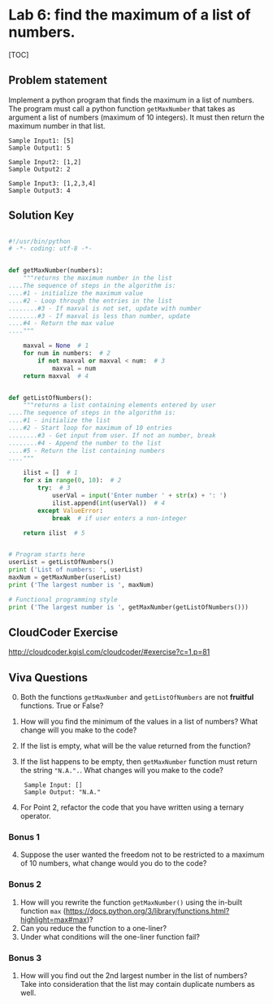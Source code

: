
# Lab 6: find the maximum of a list of numbers. 

[TOC]

## Problem statement 

Implement a python program that finds the maximum in a list of numbers. The program must call a python function `getMaxNumber` that takes as argument a list of numbers (maximum of 10 integers). It must then return the maximum number in that list. 

	Sample Input1: [5]
	Sample Output1: 5
	
	Sample Input2: [1,2]
	Sample Output2: 2
	
	Sample Input3: [1,2,3,4]
	Sample Output3: 4


## Solution Key

```python 

#!/usr/bin/python
# -*- coding: utf-8 -*-


def getMaxNumber(numbers):
    """returns the maximum number in the list
....The sequence of steps in the algorithm is:
....#1 - initialize the maximum value
....#2 - Loop through the entries in the list
........#3 - If maxval is not set, update with number
........#3 - If maxval is less than number, update
....#4 - Return the max value
...."""

    maxval = None  # 1
    for num in numbers:  # 2
        if not maxval or maxval < num:  # 3
            maxval = num
    return maxval  # 4


def getListOfNumbers():
    """returns a list containing elements entered by user
....The sequence of steps in the algorithm is:
....#1 - initialize the list
....#2 - Start loop for maximum of 10 entries
........#3 - Get input from user. If not an number, break
........#4 - Append the number to the list
....#5 - Return the list containing numbers
...."""

    ilist = []  # 1
    for x in range(0, 10):  # 2
        try:  # 3
            userVal = input('Enter number ' + str(x) + ': ')
            ilist.append(int(userVal))  # 4
        except ValueError:
            break  # if user enters a non-integer

    return ilist  # 5


# Program starts here
userList = getListOfNumbers()
print ('List of numbers: ', userList)
maxNum = getMaxNumber(userList)
print ('The largest number is ', maxNum)

# Functional programming style
print ('The largest number is ', getMaxNumber(getListOfNumbers()))

```


## CloudCoder Exercise 

http://cloudcoder.kgisl.com/cloudcoder/#exercise?c=1,p=81 


## Viva Questions 

0. Both the functions `getMaxNumber` and `getListOfNumbers` are not **fruitful** functions. True or False? 
1. How will you find the minimum of the values in a list of numbers? What change will you make to the code? 
2. If the list is empty, what will be the value returned from the function? 
3. If the list happens to be empty, then `getMaxNumber` function must return the string `"N.A.".`. What changes will you make to the code? 
		
		Sample Input: []     
		Sample Output: "N.A." 

3. For Point 2, refactor the code that you have written using a ternary operator. 


### Bonus 1 
4. Suppose the user wanted the freedom not to be restricted to a maximum of 10 numbers, what change would you do to the code? 

### Bonus 2 
1. How will you rewrite the function `getMaxNumber()` using the in-built function `max` (https://docs.python.org/3/library/functions.html?highlight=max#max)? 
2. Can you reduce the function to a one-liner? 
3. Under what conditions will the one-liner function fail? 

### Bonus 3

1. How will you find out the 2nd largest number in the list of numbers? Take into consideration that the list may contain duplicate numbers as well. 

 
